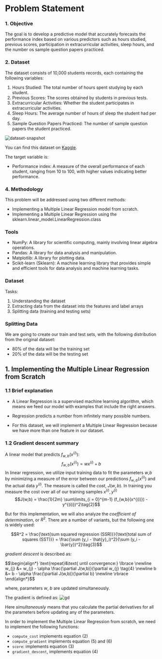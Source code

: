 # Problem Statement 

### 1. Objective
The goal is to develop a predictive model that accurately forecasts the performance index based on various predictors such as hours studied, previous scores, participation in extracurricular activities, sleep hours, and the number os sample question papers practiced.

### 2. Dataset
The dataset consists   of 10,000 students records, each containing the following variables:
1. Hours Studied: The total number of hours spent studying by each student.
2. Previous Scores: The scores obtained by students in previous tests.
3. Extracurricular Activities: Whether the student participates in extracurricular activities. 
4. Sleep Hours: The average number of hours of sleep the student had per day.
5. Sample Question Papers Practiced: The number of sample question papers the student practiced.

![dataset-snapshot](https://github.com/diandree/multiple-linear-regression-comparison/assets/37777059/b33f49be-7358-49ed-be84-2ddaf8ad639f)

You can find this dataset on [Kaggle](https://www.kaggle.com/datasets/nikhil7280/student-performance-multiple-linear-regression).

The target variable is:
* Performance index: A measure of the overall performance of each student, ranging from 10 to 100, with higher values indicating better performance. 

### 4. Methodology
This problem will be addressed using two different methods:
* Implementing a Multiple Linear Regression model from scratch.
* Implementing a Multiple Linear Regression using the sklearn.linear_model.LinearRegression.class

### Tools
* NumPy: A library for scientific computing, mainly involving linear algebra operations.
* Pandas: A library for data analysis and manipulation.
* Matplotlib: A library for plotting data.
* Scikit-learn (Sklearn): A machine learning library that provides simple and efficient tools for data analysis and machine learning tasks.


### Dataset 

Tasks:
1. Understanding the dataset
2. Extracting data from the dataset into the features and label arrays
3. Splitting data (training and testing sets)

### Splitting Data

We are going to create our train and test sets, with the following distribution from the original dataset:
* 80% of the data will be the training set
* 20% of the data will be the testing set


## 1. Implementing the Multiple Linear Regression from Scratch

### 1.1 Brief explanation

* A Linear Regression is a supervised machine learning algorithm, which means we feed our model with examples that include the right answers.

* Regression predicts a number from infinitely many possible numbers.

* For this dataset, we will implement a Multiple Linear Regression because we have more than one feature in our dataset.


### 1.2 Gradient descent summary
A linear model that predicts $f_{w,b}(x^{(i)})$:
$$f_{w,b}(x^{(i)}) = wx^{(i)} + b \tag{1}$$
In linear regression, we utilize input training data to fit the parameters $w$,$b$ by minimizing a measure of the error between our predictions $f_{w,b}(x^{(i)})$ and the actual data $y^{(i)}$. The measure is called the $cost$, $J(w,b)$. In training you measure the cost over all of our training samples $x^{(i)},y^{(i)}$
$$J(w,b) = \frac{1}{2m} \sum\limits_{i = 0}^{m-1} (f_{w,b}(x^{(i)}) - y^{(i)})^2\tag{2}$$ 

But for this implementation, we will also analyze the *coefficient of determination*, or $R^2$. There are a number of variants, but the following one is widely used:

$$R^2 = \frac{\text{sum squared regression (SSR)}}{\text{total sum of squares (SST)}} = \frac{\sum (y_i - \hat{y}_i)^2}{\sum (y_i - \bar{y})^2}\tag{3}$$ 

 *gradient descent* is described as:

$$\begin{align*} \text{repeat}&\text{ until convergence:}  \lbrace \newline
  w_{j} &= w_{j} -  \alpha \frac{\partial J(w,b)}{\partial w_{j} \tag{4}   \newline 
 b &= b -  \alpha \frac{\partial J(w,b)}{\partial b}  \newline \rbrace
\end{align*}$$


where, parameters $w$, $b$ are updated simultaneously.  

The gradient is defined as:
![gd](https://github.com/diandree/multiple-linear-regression-comparison/assets/37777059/d76989be-e679-44ce-b39c-73e2c25d28a7)


Here *simultaneously* means that you calculate the partial derivatives for all the parameters before updating any of the parameters.

In order to implement the Multiple Linear Regression from scratch, we need to implement the following functions:
- `compute_cost` implements equation (2)
- `compute_gradient` implements equation (5) and (6)
- `score`: implements equation (3)
- `gradient_descent`, implements equation (4)
